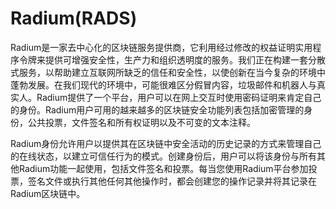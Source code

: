 # Radium(RADS)

Radium是一家去中心化的区块链服务提供商，它利用经过修改的权益证明实用程序令牌来提供可增强安全性，生产力和组织透明度的服务。我们正在构建一套分散式服务，以帮助建立互联网所缺乏的信任和安全性，以使创新在当今复杂的环境中蓬勃发展。在我们现代的环境中，可能很难区分假冒内容，垃圾邮件和机器人与真实人。Radium提供了一个平台，用户可以在网上交互时使用密码证明来肯定自己的身份。Radium用户可用的越来越多的区块链安全功能列表包括加密管理的身份，公共投票，文件签名和所有权证明以及不可变的文本注释。

Radium身份允许用户以提供其在区块链中安全活动的历史记录的方式来管理自己的在线状态，以建立可信任行为的模式。创建身份后，用户可以将该身份与所有其他Radium功能一起使用，包括文件签名和投票。每当您使用Radium平台参加投票，签名文件或执行其他任何其他操作时，都会创建您的操作记录并将其记录在Radium区块链中。
